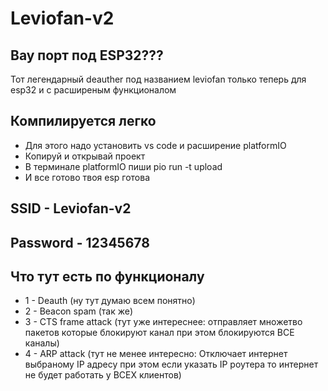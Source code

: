 # Leviofan-v2

## Вау порт под ESP32???

Тот легендарный deauther под названием leviofan только теперь для esp32 и с расширеным функционалом

## Компилируется легко

- Для этого надо установить vs code и расширение platformIO
- Копируй и открывай проект 
- В терминале platformIO пиши pio run -t upload 
- И все готово твоя esp готова

## SSID - Leviofan-v2 

## Password - 12345678

## Что тут есть по функционалу

- 1 - Deauth (ну тут думаю всем понятно)
- 2 - Beacon spam (так же)
- 3 - CTS frame attack (тут уже интереснее: отправляет множетво пакетов которые блокируют канал при этом блокируются ВСЕ каналы)
- 4 - ARP attack (тут не менее интересно: Отключает интернет выбраному IP адресу при этом если указать IP роутера то интернет не будет работать у ВСЕХ клиентов) 

